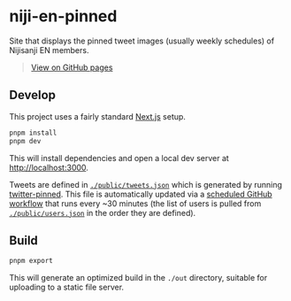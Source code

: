# niji-en-pinned

Site that displays the pinned tweet images (usually weekly schedules) of
Nijisanji EN members.

> [View on GitHub pages](https://nijisanji-id-schedule-pinned.github.io/niji-id-pinned)

## Develop

This project uses a fairly standard [Next.js](https://nextjs.org/) setup.

```sh
pnpm install
pnpm dev
```

This will install dependencies and open a local dev server at
<http://localhost:3000>.

Tweets are defined in [`./public/tweets.json`] which is generated by running
[twitter-pinned]. This file is automatically updated via a [scheduled GitHub
workflow][update-tweets.yml] that runs every ~30 minutes (the list of users is
pulled from [`./public/users.json`] in the order they are defined).

[`./public/tweets.json`]: ./public/tweets.json
[`./public/users.json`]: ./public/users.json
[twitter-pinned]: https://github.com/walfie/twitter-pinned
[update-tweets.yml]: https://github.com/walfie/niji-en-pinned/blob/main/.github/workflows/update-tweets.yml

## Build

```sh
pnpm export
```

This will generate an optimized build in the `./out` directory, suitable for
uploading to a static file server.
